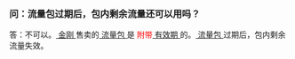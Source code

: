 ### 问：流量包过期后，包内剩余流量还可以用吗？

答：不可以。[ 金刚 ](https://a2zitpro.github.io/web/金刚公司)售卖的[ 流量包 ](https://a2zitpro.github.io/web/)是<font color="Red"> 附带[ 有效期 ](https://a2zitpro.github.io/web/流量包有效期) </font>的。[ 流量包 ](https://a2zitpro.github.io/web/流量包)过期后，包内剩余流量失效。
